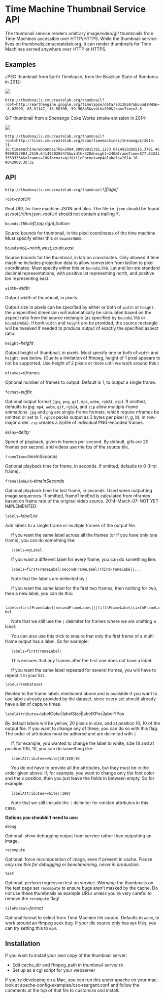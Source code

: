 Time Machine Thumbnail Service API
==================================

The thumbnail service renders arbitrary image/video/gif thumbnails from Time Machines accessible over HTTP/HTTPS.  While the thumbnail service lives on thumbnails.cmucreatelab.org, it can render thumbnails for Time Machines served anywhere over HTTP or HTTPS.

Examples
--------

JPEG thumbnail from Earth Timelapse, from the Brazilian State of Rondonia in 2012:

<img src="http://thumbnails.cmucreatelab.org/thumbnail?root=http://earthengine.google.org/timelapse/data/20130507&boundsNWSE=-8.02999,-65.51147,-13.56390,-59.90845&width=200&frameTime=2.8">

`http://thumbnails.cmucreatelab.org/thumbnail?root=http://earthengine.google.org/timelapse/data/20130507&boundsNWSE=-8.02999,-65.51147,-13.56390,-59.90845&width=200&frameTime=2.8`

GIF thumbnail from a Shenango Coke Works smoke emission in 2014:

<img src="http://thumbnails.cmucreatelab.org/thumbnail?root=http://tiles.cmucreatelab.org/ecam/timemachines/shenango1/2014-11-20.timemachine/&boundsLTRB=2084.88990915391,1273.0414920286516,3791.489909153904,2519.6414920286475&width=320&height=240&frameTime=877.8333333333334&nframes=10&format=gif&tileFormat=mp4&labels=2014-10-06%2009:30:31">

`http://thumbnails.cmucreatelab.org/thumbnail?root=http://tiles.cmucreatelab.org/ecam/timemachines/shenango1/2014-11-20.timemachine/&boundsLTRB=2084.88990915391,1273.0414920286516,3791.489909153904,2519.6414920286475&width=320&height=240&frameTime=877.8333333333334&nframes=10&format=gif&tileFormat=mp4&labels=2014-10-06%2009:30:31`

API
---

`http://thumbnails.cmucreatelab.org/thumbnail?`_[flags]_

`root=`_rootUrl_

Root URL for time machine JSON and tiles.  The file `tm.json` should be found at _rootUrl_/tm.json.  rootUrl should not contain a trailing ‘/’.

`boundsLTRB=`_left,top,right,bottom_

Source bounds for thumbnail, in the pixel coordinates of the time machine.  Must specify either this or `boundsNWSE`.

`boundsNWSE=`_north,west,south,east_

Source bounds for the thumbnail, in lat/lon coordinates.  Only allowed if time machine includes projection data to allow conversion from lat/lon to pixel coordinates.  Must specify either this or `boundsLTRB`.  Lat and lon are standard decimal representations, with positive lat representing north, and positive lon representing east.

`width=`_width_

Output width of thumbnail, in pixels.  

Output size in pixels can be specified by either or both of `width` or `height`;  the unspecified dimension will automatically be calculated based on the aspect ratio from the source rectangle (as specified by `boundsLTRB` or `boundsNWSE`).  If both `width` and `height` are be provided, the source rectangle will be tweaked if needed to produce output of exactly the specified aspect ratio.

`height=`_height_

Output height of thumbnail, in pixels.  Must specify one or both of `width` and `height`; see below.  (Due to a limitation of ffmpeg, height of 1 pixel appears to not be supported.  Use height of 2 pixels or more until we work around this.)

`nframes=`_nframes_

Optional number of frames to output.  Default is 1, to output a single frame.

`format=`_suffix_

Optional output format (`jpg`, `png`, `gif`, `mp4`, `webm`, `rgb24`, `zip`).  If omitted, defaults to jpg.  `mp4`, `webm`, `gif`, `rgb24`, and `zip` allow multiple-frame animations.  `jpg` and `png` are single-frame formats, which require nframes be omitted or set to 1.  `rgb24` packs output as 3 bytes per pixel (r, g, b), in row-major order.  `zip` creates a zipfile of individual PNG-encoded frames.

`delay=`_delay_

Speed of playback, given in frames per second. By default, gifs are 20 frames per second, and videos use the fps of the source tile.

`frameTime=`_timeInSeconds_

Optional playback time for frame, in seconds.  If omitted, defaults to 0 (first frame).

`frameTimeEnd=`_timeInSeconds_

Optional playback time for last frame, in seconds.  Used when outputting image sequences.  If omitted, frameTimeEnd is calculated from nframes based on frame rate of the original video source.  2014-March-07: NOT YET IMPLEMENTED

`labels=`_labelList_

Add labels to a single frame or multiple frames of the output file.

&nbsp;&nbsp;&nbsp;&nbsp; If you want the same label across all the frames (or if you have only one frame), you can do something like:
 
&nbsp;&nbsp;&nbsp;&nbsp; `labels=myLabel`

&nbsp;&nbsp;&nbsp;&nbsp; If you want a different label for every frame, you can do something like:

&nbsp;&nbsp;&nbsp;&nbsp; `labels=firstFrameLabel|secondFrameLabel|ThirdFrameLabel|...`

&nbsp;&nbsp;&nbsp;&nbsp; Note that the labels are delimited by `|`

&nbsp;&nbsp;&nbsp;&nbsp; If you want the same label for the first two frames, then nothing for two, then a new label, you can do this:

&nbsp;&nbsp;&nbsp;&nbsp; `labels=firstFrameLabel|secondFrameLabel|||fifthFrameLabel|sixthFrameLabel`

&nbsp;&nbsp;&nbsp;&nbsp; Note that we still use the `|` delimiter for frames where we are omitting a label.
 
&nbsp;&nbsp;&nbsp;&nbsp; You can also use this trick to ensure that only the first frame of a multi frame output has a label. So for example:
 
&nbsp;&nbsp;&nbsp;&nbsp; `labels=firstFrameLabel|`
 
&nbsp;&nbsp;&nbsp;&nbsp; This ensures that any frames after the first one does not have a label. 

&nbsp;&nbsp;&nbsp;&nbsp; If you want the same label repeated for several frames, you will have to repeat it in your list.

`labelsFromDataset`

Related to the frame labels mentioned above and is available if you want to use labels already provided by the dataset, since every set should already have a list of capture times.

`labelAttributes=`labelColor|labelSize|labelXPos|labelYPos

By default labels will be yellow, 20 pixels in size, and at position 10, 10 of the output file. If you want to change any of these, you can do so with this flag. The order of attributes must be adhered and are delimited with `|`

&nbsp;&nbsp;&nbsp;&nbsp; If, for example, you wanted to change the label to white, size 18 and at position 100, 10, you can do something like:

&nbsp;&nbsp;&nbsp;&nbsp; `labelAttributes=white|18|100|10`

&nbsp;&nbsp;&nbsp;&nbsp; You do not have to provide all the attributes, but they must be in the order given above. If, for example, you want to change only the font color and the x position, then you just leave the fields in between empty. So for example:

&nbsp;&nbsp;&nbsp;&nbsp; `labelAttributes=white||100|`

&nbsp;&nbsp;&nbsp;&nbsp; Note that we still include the `|` delimiter for omitted attributes in this case.

**Options you shouldn’t need to use:**

`debug`

Optional: show debugging output from service rather than outputting an image.

`recompute`

Optional: force recomputation of image, even if present in cache.  _Please only use this for debugging or benchmarking, never in production._

`test`

Optional:  perform regression test on service.  _Warning:_ the thumbnails on the test page set `recompute` to ensure bugs aren't masked by the cache.  Do _not_ use these thumbnails as example URLs unless you're very careful to remove the `recompute` flag!

`tileFormat=`_format_

Optional format to select from Time Machine tile source.  Defaults to `webm`, to work around an ffmpeg seek bug.  If your tile source only has `mp4` files, you can try setting this to `mp4`.


Installation
------------

If you want to install your own copy of the thumbnail server:

- Edit cache_dir and ffmpeg_path in thumbnail-server.rb
- Set up as a cgi script for your webserver

If you're developing on a Mac, you can run this under apache on your mac; look at apache-config-examples/osx-rsargent.conf and follow the comments at the top of that file to customize and install.

